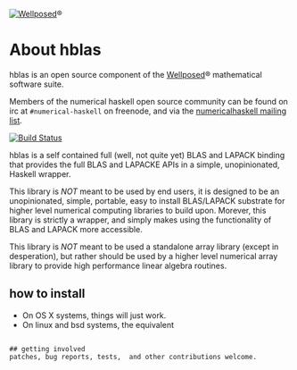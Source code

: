 [![Wellposed](http://www.wellposed.com/mini.png)](http://www.wellposed.com)® 

# About hblas

hblas is an open source component of the [Wellposed](http://www.wellposed.com)® mathematical software suite. 

Members of the numerical haskell open source community can be found on irc at  `#numerical-haskell` on freenode, 
and via the [numericalhaskell mailing list](https://groups.google.com/forum/#!forum/numericalhaskell). 


[![Build Status](https://secure.travis-ci.org/wellposed/hblas.png?branch=master)](http://travis-ci.org/wellposed/hblas)


hblas is a self contained full (well, not quite yet) BLAS and LAPACK binding that provides the 
full BLAS and LAPACKE APIs in a simple, unopinionated, Haskell wrapper. 

This library is *NOT* meant to be used by end users, it is designed to be 
an unopinionated, simple, portable, easy to install BLAS/LAPACK substrate for higher level numerical
computing libraries to build upon. Morever, this library is strictly a wrapper,
and simply makes using the functionality of BLAS and LAPACK more accessible.

This library is *NOT* meant to be used a standalone array library (except in desperation),
but rather should be used by a higher level numerical array library to provide 
high performance linear algebra routines. 


## how to install
* On OS X systems, things will just work.
* On linux and bsd systems, the equivalent 

```

## getting involved
patches, bug reports, tests,  and other contributions welcome.